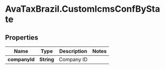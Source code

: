 # AvaTaxBrazil.CustomIcmsConfByState

## Properties
Name | Type | Description | Notes
------------ | ------------- | ------------- | -------------
**companyId** | **String** | Company ID | 


